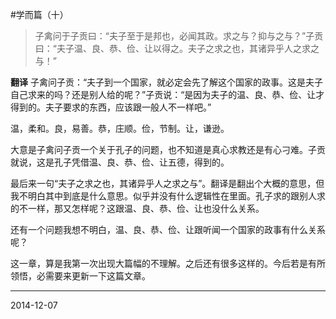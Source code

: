 #学而篇（十）

>子禽问于子贡曰：“夫子至于是邦也，必闻其政。求之与？抑与之与？”子贡曰：“夫子温、良、恭、俭、让以得之。夫子之求之也，其诸异乎人之求之与！”

**翻译**
子禽问子贡：“夫子到一个国家，就必定会先了解这个国家的政事。这是夫子自己求来的吗？还是别人给的呢？”子贡说：“是因为夫子的温、良、恭、俭、让才得到的。夫子要求的东西，应该跟一般人不一样吧。”

温，柔和。良，易善。恭，庄顺。俭，节制。让，谦逊。

大意是子禽问子贡一个关于孔子的问题，也不知道是真心求教还是有心刁难。子贡就说，这是孔子凭借温、良、恭、俭、让五德，得到的。

最后来一句“夫子之求之也，其诸异乎人之求之与”。翻译是翻出个大概的意思，但我不明白其中到底是什么意思。似乎并没有什么逻辑性在里面。孔子求的跟别人求的不一样，那又怎样呢？这跟温、良、恭、俭、让也没什么关系。

还有一个问题我想不明白，温、良、恭、俭、让跟听闻一个国家的政事有什么关系呢？

这一章，算是我第一次出现大篇幅的不理解。之后还有很多这样的。今后若是有所领悟，必需要来更新一下这篇文章。

---
2014-12-07
